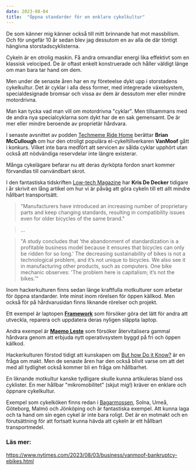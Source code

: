 ```yaml
---
date: 2023-08-04
title:  "Öppna standarder för en enklare cykelkultur"
---
```

De som känner mig känner också till mitt brinnande hat mot massbilism. Och för ungefär 10 år sedan blev jag dessutom en av alla de där töntigt hängivna storstadscyklisterna.

Cykeln är en otrolig maskin. Få andra omvandlar energi lika effektivt som en klassisk velociped. De är oftast enkelt konstruerade och håller väldigt länge om man bara tar hand om dem.

Men under de senaste åren har en ny företeelse dykt upp i storstadens cykelkultur. Det är cyklar i alla dess former, med integrerade växelsystem, specialdesignade bromsar och vissa av dem är dessutom mer eller mindre motordrivna. 

Man kan tycka vad man vill om motordrivna "cyklar". Men tillsammans med de andra nya specialcyklarna som dykt har de en sak gemensamt. De är mer eller mindre beroende av proprietär hårdvara.

I senaste avsnittet av podden [Techmeme Ride Home](https://www.ridehome.info/show/techmeme-ride-home/thu-0803-pandemic-high-fliers-crash-to-earth/) berättar **Brian McCullough** om hur den otroligt populära el-cykeltillverkaren **VanMoof** gått i konkurs. Vilket inte bara medfört att servicen av sålda cyklar upphört utan också att nödvändiga reservdelar inte längre existerar.

Många cykelägare befarar nu att deras dyrköpta fordon snart kommer förvandlas till oanvändbart skrot.

I den fantastiska tidskriften [Low-tech Magazine](https://solar.lowtechmagazine.com/2023/02/can-we-make-bicycles-sustainable-again/) har **Kris De Decker** tidigare i år skrivit en lång artikel om hur vi är påväg att göra cykeln till ett allt mindre hållbart transportsätt.

> "Manufacturers have introduced an increasing number of proprietary parts and keep changing standards, resulting in compatibility issues even for older bicycles of the same brand."

> ...

> "A study concludes that 'the abandonment of standardization is a profitable business model because it ensures that bicycles can only be ridden for so long.' The decreasing sustainability of bikes is not a technological problem, and it’s not unique to bicycles. We also see it in manufacturing other products, such as computers. One bike mechanic observes: 'The problem here is capitalism; it’s not the bikes.'"

Inom hackerkulturen finns sedan länge kraftfulla motkulturer som arbetar för öppna standarder. Inte minst inom rörelsen för öppen källkod. Men också för på hårdvarusidan finns liknande rörelser och projekt. 

Ett exempel är laptopen [**Framework**](https://frame.work/) som försöker göra det lätt för andra att utveckla, reparera och uppdatera deras nyligen släppta laptop.

Andra exempel är [**Maemo Leste**](https://maemo-leste.github.io/) som försöker återvitalisera gammal hårdvara genom att erbjuda nytt operativsystem byggd på fri och öppen källkod.

Hackerkulturen förstod tidigt att kunskapen om [But how Do it Know?](http://www.buthowdoitknow.com/) är en fråga om makt. Men de senaste åren har den också blivit varse om att det med all tydlighet också kommer bli en fråga om hållbarhet. 

En liknande motkultur kanske tydligare skulle kunna artikuleras bland oss cyklister. En mer hållbar "mikromobilitet" (skjut mig!) kräver en enklare och öppnare cykelkultur.

Exempel som cykelköken finns redan i [Bagarmossen](https://bagarmossenscykelkok.se/), Solna, Umeå, Göteborg, Malmö och Jönköping och är fantastiska exempel. Att kunna laga och ta hand om sin egen cykel är inte bara roligt. Det är en motmakt och en förutsättning för att fortsatt kunna hävda att cykeln är ett hållbart transportmedel.

### Läs mer:
https://www.nytimes.com/2023/08/03/business/vanmoof-bankruptcy-ebikes.html